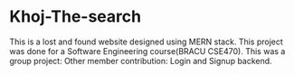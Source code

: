 ﻿# Khoj-The-search
This is a lost and found website designed using MERN stack.
This project was done for a Software Engineering course(BRACU CSE470).
This was a group project: Other member contribution: Login and Signup backend.
